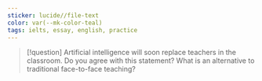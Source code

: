 ```yaml
---
sticker: lucide//file-text
color: var(--mk-color-teal)
tags: ielts, essay, english, practice
---
```

> [!question] 
> Artificial intelligence will soon replace teachers in the classroom.
> Do you agree with this statement?
> What is an alternative to traditional face-to-face teaching?

